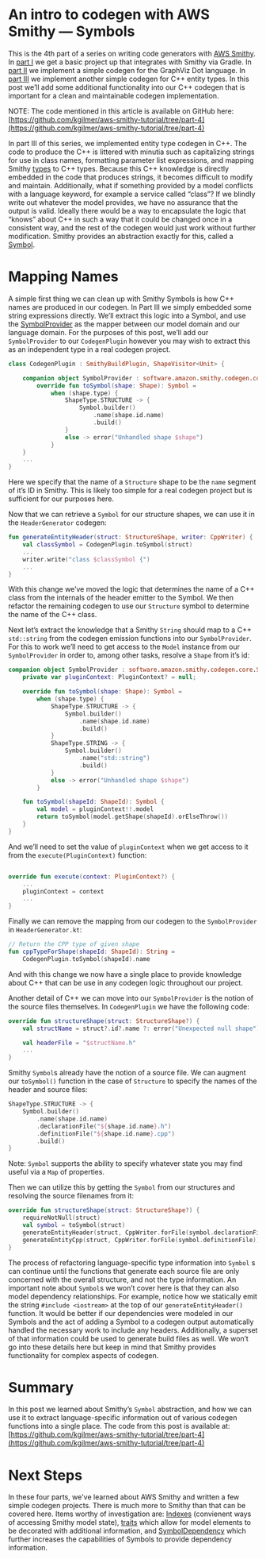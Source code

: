 An intro to codegen with AWS Smithy — Symbols
=============================================

This is the 4th part of a series on writing code generators with [AWS Smithy](https://awslabs.github.io/smithy/). In [part I](https://github.com/kgilmer/aws-smithy-tutorial/blob/part-1/README.md) we get a basic project up that integrates with Smithy via Gradle. In [part II](https://github.com/kgilmer/aws-smithy-tutorial/blob/part-2/README.md) we implement a simple codegen for the GraphViz Dot language. In [part III](https://github.com/kgilmer/aws-smithy-tutorial/blob/part-3/README.md) we implement another simple codegen for C++ entity types. In this post we’ll add some additional functionality into our C++ codegen that is important for a clean and maintainable codegen implementation.

NOTE: The code mentioned in this article is available on GitHub here: [https://github.com/kgilmer/aws-smithy-tutorial/tree/part-4](https://github.com/kgilmer/aws-smithy-tutorial/tree/part-4)

In part III of this series, we implemented entity type codegen in C++. The code to produce the C++ is littered with minutia such as capitalizing strings for use in class names, formatting parameter list expressions, and mapping Smithy [types](https://awslabs.github.io/smithy/1.0/spec/core/model.html#simple-shapes) to C++ types. Because this C++ knowledge is directly embedded in the code that produces strings, it becomes difficult to modify and maintain. Additionally, what if something provided by a model conflicts with a language keyword, for example a service called “class”? If we blindly write out whatever the model provides, we have no assurance that the output is valid. Ideally there would be a way to encapsulate the logic that “knows” about C++ in such a way that it could be changed once in a consistent way, and the rest of the codegen would just work without further modification. Smithy provides an abstraction exactly for this, called a [Symbol](https://awslabs.github.io/smithy/javadoc/1.8.0/software/amazon/smithy/codegen/core/Symbol.html).

Mapping Names
=============

A simple first thing we can clean up with Smithy Symbols is how C++ names are produced in our codegen. In Part III we simply embedded some string expressions directly. We’ll extract this logic into a Symbol, and use the [SymbolProvider](https://awslabs.github.io/smithy/javadoc/1.8.0/software/amazon/smithy/codegen/core/SymbolProvider.html) as the mapper between our model domain and our language domain. For the purposes of this post, we’ll add our `SymbolProvider` to our `CodegenPlugin` however you may wish to extract this as an independent type in a real codegen project.

```kotlin
class CodegenPlugin : SmithyBuildPlugin, ShapeVisitor<Unit> {

    companion object SymbolProvider : software.amazon.smithy.codegen.core.SymbolProvider {
        override fun toSymbol(shape: Shape): Symbol =
            when (shape.type) {
                ShapeType.STRUCTURE -> {
                    Symbol.builder()
                        .name(shape.id.name)
                        .build()
                }
                else -> error("Unhandled shape $shape")
            }
    }
    ...
}
```

Here we specify that the name of a `Structure` shape to be the `name` segment of it’s ID in Smithy. This is likely too simple for a real codegen project but is sufficient for our purposes here.

Now that we can retrieve a `Symbol` for our structure shapes, we can use it in the `HeaderGenerator` codegen:

```kotlin
fun generateEntityHeader(struct: StructureShape, writer: CppWriter) {
    val classSymbol = CodegenPlugin.toSymbol(struct)
    ...
    writer.write("class $classSymbol {")
    ...
}
```

With this change we’ve moved the logic that determines the name of a C++ class from the internals of the header emitter to the Symbol. We then refactor the remaining codegen to use our `Structure` symbol to determine the name of the C++ class.

Next let’s extract the knowledge that a Smithy `String` should map to a C++ `std::string` from the codegen emission functions into our `SymbolProvider`. For this to work we’ll need to get access to the `Model` instance from our `SymbolProvider` in order to, among other tasks, resolve a `Shape` from it’s id:

```kotlin
companion object SymbolProvider : software.amazon.smithy.codegen.core.SymbolProvider {
    private var pluginContext: PluginContext? = null;

    override fun toSymbol(shape: Shape): Symbol =
        when (shape.type) {
            ShapeType.STRUCTURE -> {
                Symbol.builder()
                    .name(shape.id.name)
                    .build()
            }
            ShapeType.STRING -> {
                Symbol.builder()
                    .name("std::string")
                    .build()
            }
            else -> error("Unhandled shape $shape")
        }

    fun toSymbol(shapeId: ShapeId): Symbol {
        val model = pluginContext!!.model
        return toSymbol(model.getShape(shapeId).orElseThrow())
    }
}
```

And we’ll need to set the value of `pluginContext` when we get access to it from the `execute(PluginContext)` function:

```kotlin

override fun execute(context: PluginContext?) {
    ...
    pluginContext = context
    ...
}
```

Finally we can remove the mapping from our codegen to the `SymbolProvider` in `HeaderGenerator.kt`:

```kotlin
// Return the CPP type of given shape
fun cppTypeForShape(shapeId: ShapeId): String =
    CodegenPlugin.toSymbol(shapeId).name
```

And with this change we now have a single place to provide knowledge about C++ that can be use in any codegen logic throughout our project.

Another detail of C++ we can move into our `SymbolProvider` is the notion of the source files themselves. In `CodegenPlugin` we have the following code:

```kotlin
override fun structureShape(struct: StructureShape?) {
    val structName = struct?.id?.name ?: error("Unexpected null shape")

    val headerFile = "$structName.h"
    ...
}
```

Smithy `Symbol`s already have the notion of a source file. We can augment our `toSymbol()` function in the case of `Structure` to specify the names of the header and source files:

```kotlin
ShapeType.STRUCTURE -> {
    Symbol.builder()
        .name(shape.id.name)
        .declarationFile("${shape.id.name}.h")
        .definitionFile("${shape.id.name}.cpp")
        .build()
}
```

Note: `Symbol` supports the ability to specify whatever state you may find useful via a `Map` of properties.

Then we can utilize this by getting the `Symbol` from our structures and resolving the source filenames from it:

```kotlin
override fun structureShape(struct: StructureShape?) {
    requireNotNull(struct)
    val symbol = toSymbol(struct)
    generateEntityHeader(struct, CppWriter.forFile(symbol.declarationFile))
    generateEntityCpp(struct, CppWriter.forFile(symbol.definitionFile))
}
```

The process of refactoring language-specific type information into `Symbol` s can continue until the functions that generate each source file are only concerned with the overall structure, and not the type information. An important note about `Symbol`s we won’t cover here is that they can also model dependency relationships. For example, notice how we statically emit the string `#include <iostream>` at the top of our `generateEntityHeader()` function. It would be better if our dependencies were modeled in our Symbols and the act of adding a Symbol to a codegen output automatically handled the necessary work to include any headers. Additionally, a superset of that information could be used to generate build files as well. We won’t go into these details here but keep in mind that Smithy provides functionality for complex aspects of codegen.

Summary
=======

In this post we learned about Smithy’s `Symbol` abstraction, and how we can use it to extract language-specific information out of various codegen functions into a single place. The code from this post is available at: [https://github.com/kgilmer/aws-smithy-tutorial/tree/part-4](https://github.com/kgilmer/aws-smithy-tutorial/tree/part-4)


Next Steps
==========

In these four parts, we've learned about AWS Smithy and written a few simple codegen projects.  There is much more to Smithy than that can be covered here.  Items worthy of investigation are: [Indexes](https://awslabs.github.io/smithy/javadoc/1.0.6/software/amazon/smithy/model/knowledge/package-summary.html) (convienent ways of accessing Smithy model state), [traits](https://awslabs.github.io/smithy/1.0/spec/core/model.html#traits) which allow for model elements to be decorated with additional information, and [SymbolDependency](https://awslabs.github.io/smithy/javadoc/1.8.0/software/amazon/smithy/codegen/core/SymbolDependency.html) which further increases the capabilities of Symbols to provide dependency information.